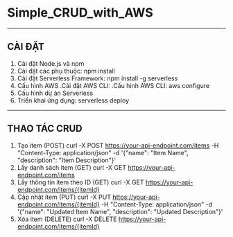 # Simple_CRUD_with_AWS
-------------
CÀI ĐẶT
-------------
1. Cài đặt Node.js và npm
2. Cài đặt các phụ thuộc: npm install
3. Cài đặt Serverless Framework: npm install -g serverless
4. Cấu hình AWS
    .Cài đặt AWS CLI:
    .Cấu hình AWS CLI: aws configure
5. Cấu hình dự án Serverless
6. Triển khai ứng dụng: serverless deploy

-------------
THAO TÁC CRUD
-------------
1. Tạo item (POST)
curl -X POST https://your-api-endpoint.com/items -H "Content-Type: application/json" -d '{"name": "Item Name", "description": "Item Description"}'
2. Lấy danh sách item (GET)
curl -X GET https://your-api-endpoint.com/items
3. Lấy thông tin item theo ID (GET)
curl -X GET https://your-api-endpoint.com/items/{itemId}
4. Cập nhật item (PUT)
curl -X PUT https://your-api-endpoint.com/items/{itemId} -H "Content-Type: application/json" -d '{"name": "Updated Item Name", "description": "Updated Description"}'
5. Xóa item (DELETE)
curl -X DELETE https://your-api-endpoint.com/items/{itemId}
